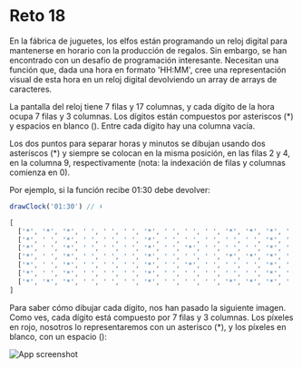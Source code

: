# Reto 18

En la fábrica de juguetes, los elfos están programando un reloj digital para mantenerse en horario con la producción de regalos. Sin embargo, se han encontrado con un desafío de programación interesante. Necesitan una función que, dada una hora en formato 'HH:MM', cree una representación visual de esta hora en un reloj digital devolviendo un array de arrays de caracteres.

La pantalla del reloj tiene 7 filas y 17 columnas, y cada dígito de la hora ocupa 7 filas y 3 columnas. Los dígitos están compuestos por asteriscos (*) y espacios en blanco (). Entre cada dígito hay una columna vacía.

Los dos puntos para separar horas y minutos se dibujan usando dos asteríscos (*) y siempre se colocan en la misma posición, en las filas 2 y 4, en la columna 9, respectivamente (nota: la indexación de filas y columnas comienza en 0).

Por ejemplo, si la función recibe 01:30 debe devolver:

```ts
drawClock('01:30') // ⬇️

[
  ['*', '*', '*', ' ', ' ', ' ', '*', ' ', ' ', ' ', '*', '*', '*', ' ', '*', '*', '*'],
  ['*', ' ', '*', ' ', ' ', ' ', '*', ' ', ' ', ' ', ' ', ' ', '*', ' ', '*', ' ', '*'],
  ['*', ' ', '*', ' ', ' ', ' ', '*', ' ', '*', ' ', ' ', ' ', '*', ' ', '*', ' ', '*'],
  ['*', ' ', '*', ' ', ' ', ' ', '*', ' ', ' ', ' ', '*', '*', '*', ' ', '*', ' ', '*'],
  ['*', ' ', '*', ' ', ' ', ' ', '*', ' ', '*', ' ', ' ', ' ', '*', ' ', '*', ' ', '*'],
  ['*', ' ', '*', ' ', ' ', ' ', '*', ' ', ' ', ' ', ' ', ' ', '*', ' ', '*', ' ', '*'],
  ['*', '*', '*', ' ', ' ', ' ', '*', ' ', ' ', ' ', '*', '*', '*', ' ', '*', '*', '*']
]
```

Para saber cómo dibujar cada dígito, nos han pasado la siguiente imagen. Como ves, cada dígito está compuesto por 7 filas y 3 columnas. Los píxeles en rojo, nosotros lo representaremos con un asterisco (*), y los píxeles en blanco, con un espacio ():

![App screenshot](https://i.imgur.com/fcoGhEg.png)